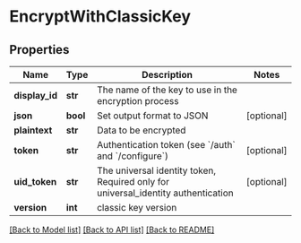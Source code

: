 # EncryptWithClassicKey

## Properties
Name | Type | Description | Notes
------------ | ------------- | ------------- | -------------
**display_id** | **str** | The name of the key to use in the encryption process | 
**json** | **bool** | Set output format to JSON | [optional] 
**plaintext** | **str** | Data to be encrypted | 
**token** | **str** | Authentication token (see &#x60;/auth&#x60; and &#x60;/configure&#x60;) | [optional] 
**uid_token** | **str** | The universal identity token, Required only for universal_identity authentication | [optional] 
**version** | **int** | classic key version | 

[[Back to Model list]](../README.md#documentation-for-models) [[Back to API list]](../README.md#documentation-for-api-endpoints) [[Back to README]](../README.md)


